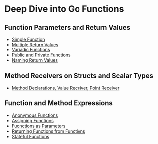 # Deep Dive into Go Functions

## Function Parameters and Return Values

- [Simple Function](https://github.com/Fakorede/Learning-Golang/blob/master/go-functions/01-function-parameters-return-values/01-simple-function)
- [Multiple Return Values](https://github.com/Fakorede/Learning-Golang/tree/master/go-functions/01-function-parameters-return-values/02-multiple-return-values)
- [Variadic Functions](https://github.com/Fakorede/Learning-Golang/tree/master/go-functions/01-function-parameters-return-values/03-variadic-functions)
- [Public and Private Functions](https://github.com/Fakorede/Learning-Golang/tree/master/go-functions/01-function-parameters-return-values/04-public-private-functions)
- [Naming Return Values](https://github.com/Fakorede/Learning-Golang/tree/master/go-functions/01-function-parameters-return-values/05-naming-return-values)

## Method Receivers on Structs and Scalar Types

- [Method Declarations, Value Receiver, Point Receiver](https://github.com/Fakorede/Learning-Golang/tree/master/go-functions/02-method-receivers-on-struct-and-scalar-types/01-method-declarations)

## Function and Method Expressions

- [Anonymous Functions](https://github.com/Fakorede/Learning-Golang/tree/master/go-functions/03-function-and-method-expressions/01-anonymous-functions)
- [Assigning Functions]()
- [Fucnctions as Parameters]()
- [Returning Functions from Functions]()
- [Stateful Functions]()
